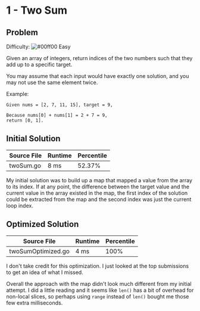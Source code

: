# 1 - Two Sum

## Problem

Difficulty: ![#00ff00](https://placehold.it/15/00ff00/000000?text=+) Easy

Given an array of integers, return indices of the two numbers such that they add up to a specific target.

You may assume that each input would have exactly one solution, and you may not use the same element twice.

Example:
```
Given nums = [2, 7, 11, 15], target = 9,

Because nums[0] + nums[1] = 2 + 7 = 9,
return [0, 1].
```

## Initial Solution

| Source File | Runtime | Percentile |
| ----------- | ------- | ---------- |
| twoSum.go | 8 ms | 52.37% |

My initial solution was to build up a map that mapped a value from the array to its index. If at any point, the difference between the target value and the current value in the array existed in the map, the first index of the solution could be extracted from the map and the second index was just the current loop index.

## Optimized Solution

| Source File | Runtime | Percentile |
| ----------- | ------- | ---------- |
| twoSumOptimized.go | 4 ms | 100% |

I don't take credit for this optimization. I just looked at the top submissions to get an idea of what I missed.

Overall the approach with the map didn't look much different from my initial attempt. I did a little reading and it seems like `len()` has a bit of overhead for non-local slices, so perhaps using `range` instead of `len()` bought me those few extra milliseconds.
